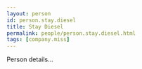 ```yaml
---
layout: person
id: person.stay.diesel
title: Stay Diesel
permalink: people/person.stay.diesel.html
tags: [company.miss]
---
```


Person details...